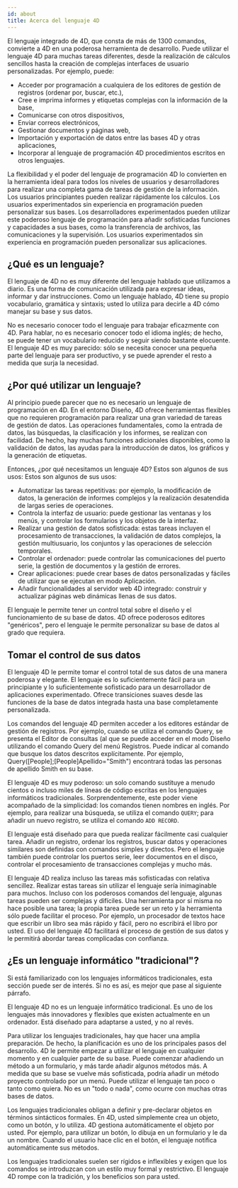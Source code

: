 ```yaml
---
id: about
title: Acerca del lenguaje 4D
---
```


El lenguaje integrado de 4D, que consta de más de 1300 comandos, convierte a 4D en una poderosa herramienta de desarrollo. Puede utilizar el lenguaje 4D para muchas tareas diferentes, desde la realización de cálculos sencillos hasta la creación de complejas interfaces de usuario personalizadas. Por ejemplo, puede:

- Acceder por programación a cualquiera de los editores de gestión de registros (ordenar por, buscar, etc.),
- Cree e imprima informes y etiquetas complejas con la información de la base,
- Comunicarse con otros dispositivos,
- Enviar correos electrónicos,
- Gestionar documentos y páginas web,
- Importación y exportación de datos entre las bases 4D y otras aplicaciones,
- Incorporar al lenguaje de programación 4D procedimientos escritos en otros lenguajes.

La flexibilidad y el poder del lenguaje de programación 4D lo convierten en la herramienta ideal para todos los niveles de usuarios y desarrolladores para realizar una completa gama de tareas de gestión de la información. Los usuarios principiantes pueden realizar rápidamente los cálculos. Los usuarios experimentados sin experiencia en programación pueden personalizar sus bases. Los desarrolladores experimentados pueden utilizar este poderoso lenguaje de programación para añadir sofisticadas funciones y capacidades a sus bases, como la transferencia de archivos, las comunicaciones y la supervisión. Los usuarios experimentados sin experiencia en programación pueden personalizar sus aplicaciones.


## ¿Qué es un lenguaje?

El lenguaje de 4D no es muy diferente del lenguaje hablado que utilizamos a diario. Es una forma de comunicación utilizada para expresar ideas, informar y dar instrucciones. Como un lenguaje hablado, 4D tiene su propio vocabulario, gramática y sintaxis; usted lo utiliza para decirle a 4D cómo manejar su base y sus datos.

No es necesario conocer todo el lenguaje para trabajar eficazmente con 4D. Para hablar, no es necesario conocer todo el idioma inglés; de hecho, se puede tener un vocabulario reducido y seguir siendo bastante elocuente. El lenguaje 4D es muy parecido: sólo se necesita conocer una pequeña parte del lenguaje para ser productivo, y se puede aprender el resto a medida que surja la necesidad.

## ¿Por qué utilizar un lenguaje?

Al principio puede parecer que no es necesario un lenguaje de programación en 4D. En el entorno Diseño, 4D ofrece herramientas flexibles que no requieren programación para realizar una gran variedad de tareas de gestión de datos. Las operaciones fundamentales, como la entrada de datos, las búsquedas, la clasificación y los informes, se realizan con facilidad. De hecho, hay muchas funciones adicionales disponibles, como la validación de datos, las ayudas para la introducción de datos, los gráficos y la generación de etiquetas.

Entonces, ¿por qué necesitamos un lenguaje 4D? Estos son algunos de sus usos: Estos son algunos de sus usos:

- Automatizar las tareas repetitivas: por ejemplo, la modificación de datos, la generación de informes complejos y la realización desatendida de largas series de operaciones.
- Controla la interfaz de usuario: puede gestionar las ventanas y los menús, y controlar los formularios y los objetos de la interfaz.
- Realizar una gestión de datos sofisticada: estas tareas incluyen el procesamiento de transacciones, la validación de datos complejos, la gestión multiusuario, los conjuntos y las operaciones de selección temporales.
- Controlar el ordenador: puede controlar las comunicaciones del puerto serie, la gestión de documentos y la gestión de errores.
- Crear aplicaciones: puede crear bases de datos personalizadas y fáciles de utilizar que se ejecutan en modo Aplicación.
- Añadir funcionalidades al servidor web 4D integrado: construir y actualizar páginas web dinámicas llenas de sus datos.

El lenguaje le permite tener un control total sobre el diseño y el funcionamiento de su base de datos. 4D ofrece poderosos editores "genéricos", pero el lenguaje le permite personalizar su base de datos al grado que requiera.

## Tomar el control de sus datos

El lenguaje 4D le permite tomar el control total de sus datos de una manera poderosa y elegante. El lenguaje es lo suficientemente fácil para un principiante y lo suficientemente sofisticado para un desarrollador de aplicaciones experimentado. Ofrece transiciones suaves desde las funciones de la base de datos integrada hasta una base completamente personalizada.

Los comandos del lenguaje 4D permiten acceder a los editores estándar de gestión de registros. Por ejemplo, cuando se utiliza el comando Query, se presenta el Editor de consultas (al que se puede acceder en el modo Diseño utilizando el comando Query del menú Registros. Puede indicar al comando que busque los datos descritos explícitamente. Por ejemplo, Query([People];[People]Apellido="Smith") encontrará todas las personas de apellido Smith en su base.

El lenguaje 4D es muy poderoso: un solo comando sustituye a menudo cientos o incluso miles de líneas de código escritas en los lenguajes informáticos tradicionales. Sorprendentemente, este poder viene acompañado de la simplicidad: los comandos tienen nombres en inglés. Por ejemplo, para realizar una búsqueda, se utiliza el comando `QUERY`; para añadir un nuevo registro, se utiliza el comando `ADD RECORD`.

El lenguaje está diseñado para que pueda realizar fácilmente casi cualquier tarea. Añadir un registro, ordenar los registros, buscar datos y operaciones similares son definidas con comandos simples y directos. Pero el lenguaje también puede controlar los puertos serie, leer documentos en el disco, controlar el procesamiento de transacciones complejas y mucho más.

El lenguaje 4D realiza incluso las tareas más sofisticadas con relativa sencillez. Realizar estas tareas sin utilizar el lenguaje sería inimaginable para muchos. Incluso con los poderosos comandos del lenguaje, algunas tareas pueden ser complejas y difíciles. Una herramienta por sí misma no hace posible una tarea; la propia tarea puede ser un reto y la herramienta sólo puede facilitar el proceso. Por ejemplo, un procesador de textos hace que escribir un libro sea más rápido y fácil, pero no escribirá el libro por usted. El uso del lenguaje 4D facilitará el proceso de gestión de sus datos y le permitirá abordar tareas complicadas con confianza.

## ¿Es un lenguaje informático "tradicional"?

Si está familiarizado con los lenguajes informáticos tradicionales, esta sección puede ser de interés. Si no es así, es mejor que pase al siguiente párrafo.

El lenguaje 4D no es un lenguaje informático tradicional. Es uno de los lenguajes más innovadores y flexibles que existen actualmente en un ordenador. Está diseñado para adaptarse a usted, y no al revés.

Para utilizar los lenguajes tradicionales, hay que hacer una amplia preparación. De hecho, la planificación es uno de los principales pasos del desarrollo. 4D le permite empezar a utilizar el lenguaje en cualquier momento y en cualquier parte de su base. Puede comenzar añadiendo un método a un formulario, y más tarde añadir algunos métodos más. A medida que su base se vuelve más sofisticada, podría añadir un método proyecto controlado por un menú. Puede utilizar el lenguaje tan poco o tanto como quiera. No es un "todo o nada", como ocurre con muchas otras bases de datos.

Los lenguajes tradicionales obligan a definir y pre-declarar objetos en términos sintácticos formales. En 4D, usted simplemente crea un objeto, como un botón, y lo utiliza. 4D gestiona automáticamente el objeto por usted. Por ejemplo, para utilizar un botón, lo dibuja en un formulario y le da un nombre. Cuando el usuario hace clic en el botón, el lenguaje notifica automáticamente sus métodos.

Los lenguajes tradicionales suelen ser rígidos e inflexibles y exigen que los comandos se introduzcan con un estilo muy formal y restrictivo. El lenguaje 4D rompe con la tradición, y los beneficios son para usted.
